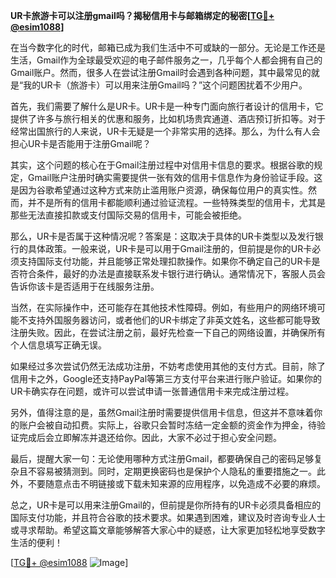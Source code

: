 **UR卡旅游卡可以注册gmail吗？揭秘信用卡与邮箱绑定的秘密[[TG💪+ @esim1088](https://t.me/s/esim1088)]**

在当今数字化的时代，邮箱已成为我们生活中不可或缺的一部分。无论是工作还是生活，Gmail作为全球最受欢迎的电子邮件服务之一，几乎每个人都会拥有自己的Gmail账户。然而，很多人在尝试注册Gmail时会遇到各种问题，其中最常见的就是“我的UR卡（旅游卡）可以用来注册Gmail吗？”这个问题困扰着不少用户。

首先，我们需要了解什么是UR卡。UR卡是一种专门面向旅行者设计的信用卡，它提供了许多与旅行相关的优惠和服务，比如机场贵宾通道、酒店预订折扣等。对于经常出国旅行的人来说，UR卡无疑是一个非常实用的选择。那么，为什么有人会担心UR卡是否能用于注册Gmail呢？

其实，这个问题的核心在于Gmail注册过程中对信用卡信息的要求。根据谷歌的规定，Gmail账户注册时确实需要提供一张有效的信用卡信息作为身份验证手段。这是因为谷歌希望通过这种方式来防止滥用账户资源，确保每位用户的真实性。然而，并不是所有的信用卡都能顺利通过验证流程。一些特殊类型的信用卡，尤其是那些无法直接扣款或支付国际交易的信用卡，可能会被拒绝。

那么，UR卡是否属于这种情况呢？答案是：这取决于具体的UR卡类型以及发行银行的具体政策。一般来说，UR卡是可以用于Gmail注册的，但前提是你的UR卡必须支持国际支付功能，并且能够正常处理扣款操作。如果你不确定自己的UR卡是否符合条件，最好的办法是直接联系发卡银行进行确认。通常情况下，客服人员会告诉你该卡是否适用于在线服务注册。

当然，在实际操作中，还可能存在其他技术性障碍。例如，有些用户的网络环境可能不支持外国服务器访问，或者他们的UR卡绑定了非英文姓名，这些都可能导致注册失败。因此，在尝试注册之前，最好先检查一下自己的网络设置，并确保所有个人信息填写正确无误。

如果经过多次尝试仍然无法成功注册，不妨考虑使用其他的支付方式。目前，除了信用卡之外，Google还支持PayPal等第三方支付平台来进行账户验证。如果你的UR卡确实存在问题，或许可以尝试申请一张普通信用卡来完成注册过程。

另外，值得注意的是，虽然Gmail注册时需要提供信用卡信息，但这并不意味着你的账户会被自动扣费。实际上，谷歌只会暂时冻结一定金额的资金作为押金，待验证完成后会立即解冻并退还给你。因此，大家不必过于担心安全问题。

最后，提醒大家一句：无论使用哪种方式注册Gmail，都要确保自己的密码足够复杂且不容易被猜测到。同时，定期更换密码也是保护个人隐私的重要措施之一。此外，不要随意点击不明链接或下载未知来源的应用程序，以免造成不必要的麻烦。

总之，UR卡是可以用来注册Gmail的，但前提是你所持有的UR卡必须具备相应的国际支付功能，并且符合谷歌的技术要求。如果遇到困难，建议及时咨询专业人士或寻求帮助。希望这篇文章能够解答大家心中的疑惑，让大家更加轻松地享受数字生活的便利！

[[TG💪+ @esim1088](https://t.me/s/esim1088) ![Image](https://i.postimg.cc/4NQfJmqS/Snipaste-2025-05-13-00-14-12.png)]